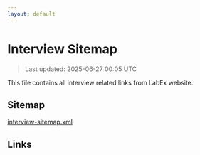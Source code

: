 ```yaml
---
layout: default
---
```


# Interview Sitemap

> Last updated: 2025-06-27 00:05 UTC

This file contains all interview related links from LabEx website.

## Sitemap

[interview-sitemap.xml](https://labex.io/interview-sitemap.xml)

## Links

